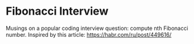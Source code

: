 # Fibonacci Interview

Musings on a popular coding interview question: compute nth Fibonacci number. Inspired by this article: https://habr.com/ru/post/449616/
